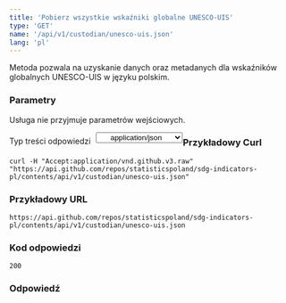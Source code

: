 ```yaml
---
title: 'Pobierz wszystkie wskaźniki globalne UNESCO-UIS'
type: 'GET'
name: '/api/v1/custodian/unesco-uis.json'
lang: 'pl'
---
```


Metoda pozwala na uzyskanie danych oraz metadanych dla wskaźników globalnych UNESCO-UIS w języku polskim.

### Parametry

<p>Usługa nie przyjmuje parametrów wejściowych.</p>

<p style='float:left;margin-top: 7px;'>Typ treści odpowiedzi</p>
<select style='float:left;padding: 0px 15px;width: 155px;margin-left: 10px;text-align-last: center;'>
  <option>application/json</option>
</select>

<div id='example1'>

<h3 id="przykładowy-curl">Przykładowy Curl</h3>

<p><code class="highlighter-rouge">curl -H "Accept:application/vnd.github.v3.raw" "https://api.github.com/repos/statisticspoland/sdg-indicators-pl/contents/api/v1/custodian/unesco-uis.json"</code></p>

<h3 id="przykładowy-url">Przykładowy URL</h3>

<p><code class="highlighter-rouge">https://api.github.com/repos/statisticspoland/sdg-indicators-pl/contents/api/v1/custodian/unesco-uis.json</code></p>

<h3 id="przykładowy-kod-odpowiedzi">Kod odpowiedzi</h3>

<p><code class="highlighter-rouge">200</code></p>

<h3 id="przykładowa-odpowiedź">Odpowiedź</h3>

<p><code class="highlighter-rouge" id="show-data-unesco-uis">
</code></p>

</div>


<script>

$.getJSON('http://sdg.gov.pl/api/v1/custodian/unesco-uis.json', function(data) {
    $('#show-data-unesco-uis').html(JSON.stringify(data, null, 2));
});

</script>
